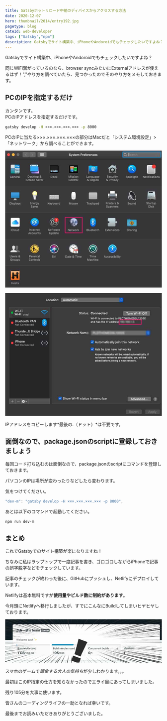 ```yaml
---
title: Gatsbyホットリロード中他のディバイスからアクセスする方法
date: 2020-12-07
hero: thumbnail/2014/entry192.jpg
pagetype: blog
cateId: web-developer
tags: ["Gatsby","npm"]
description: Gatsbyでサイト構築中、iPhoneやAndoroidでもチェックしたいですよね？同じWiFi繋がっているのなら、browser syncではExternalアドレスが使えるはず！やり方を調べていたら、見つかったのでそのやり方をメモしておきます。
---
```

Gatsbyでサイト構築中、iPhoneやAndoroidでもチェックしたいですよね？

同じWiFi繋がっているのなら、browser syncみたいにExternalアドレスが使えるはず！","やり方を調べていたら、見つかったのでそのやり方をメモしておきます。

<prof></prof>

## PCのIPを指定するだけ
カンタンです。<br>
PCのIPアドレスを指定するだけです。

```bash
gatsby develop -H ×××.×××.×××.××× -p 8000
```

PCのIPに当たる×××.×××.×××.×××の部分はMacだと「システム環境設定」>「ネットワーク」から調べることができます。

![Mac「システム環境設定」](./images/2020/12/entry411-1.jpg)

![Mac「システム環境設定」>「ネットワーク」](./images/2020/12/entry411-2.jpg)

IPアドレスをコピーします*最後の.（ドット）*は不要です。

## 面倒なので、package.jsonのscriptに登録しておきましょう
毎回コード打ち込むのは面倒なので、package.jsonのscriptにコマンドを登録しておきます。

パソコンのIPは場所が変わったりなどしたら変わります。

気をつけてください。
```js
"dev-m": "gatsby develop -H ×××.×××.×××.××× -p 8000",
```

あとは以下のコマンドで起動してください。

```bash
npm run dev-m
```

## まとめ
これでGatsbyでのサイト構築が楽になりますね！

ちなみに私はラップトップで一度記事を書き、ゴロゴロしながらiPhoneで記事の誤字脱字などをチェックしています。

記事のチェックが終わった後に、GitHubにプッシュし、Netlifyにデプロイしています。

Netlifyは基本無料ですが**使用量やビルド数に制約があります**。

今月頭にNetlifyへ移行しましたが、すでにこんなにBuildしてしまいヒヤヒヤしております。

![Mac「システム環境設定」>「ネットワーク」](./images/2020/12/entry411-3.jpg)

スマホのゲームで*課金する大人の気持ち*が少しわかります。。。

最初はこのIP指定の仕方を知らなかったのでエライ目にあってしまいました。

残り105分を大事に使います。

皆さんのコーディングライフの一助となれば幸いです。

最後までお読みいただきありがとうございました。

